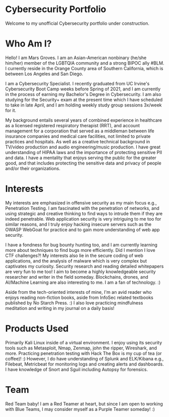 # Cybersecurity Portfolio

Welcome to my unofficial Cybersecurity portfolio under construction. 

# Who Am I?
Hello! I am Mars Groves. I am an Asian-American nonbinary (he/she him/her) member of the LGBTQIA community and a strong BIPOC ally #BLM. I currently reside in the Orange County area of Southern California, which is between Los Angeles and San Diego.

I am a Cybersecurity Specialist. I recently graduated from UC Irvine's Cybersecurity Boot Camp weeks before Spring of 2021, and I am currently in the process of earning my Bachelor's Degree in Cybersecurity. I am also studying for the Security+ exam at the present time which I have scheduled to take in late April, and I am holding weekly study group sessions 3x/week for it.

My background entails several years of combined experience in healthcare as a licensed registered respiratory therapist (RRT), and account management for a corporation that served as a middleman between life insurance companies and medical care facilities, not limited to private practices and hospitals. As well as a creative technical background in TV/video production and audio engineering/music production. I have great understanding of HIPAA laws and the importance of protecting sensitive PII and data. I have a mentality that enjoys serving the public for the greater good, and that includes protecting the sensitive data and privacy of people and/or their organizations.

# Interests
My interests are emphasized in offensive security as my main focus e.g., Penetration Testing. I am fascinated with the penetration of networks, and using strategic and creative thinking to find ways to intrude them if they are indeed penetrable. Web application security is very intriguing to me too for similar reasons, and I truly enjoy hacking  insecure servers such as the OWASP WebGoat for practice and to gain more understanding of web app security. 

I have a fondness for bug bounty hunting too, and I am currently learning more about techniques to find bugs more efficiently. Did I mention I love CTF challenges?! My interests also lie in the secure coding of web applications, and the analysis of malware which is very complex but captivates my curiosity. Security research and reading detailed whitepapers are very fun to me too! I aim to become a highly knowledgeable security researcher and writer in the field someday. Blockchains, drones, and AI/Machine Learning are also interesting to me. I am a fan of technology. :)

Aside from the tech-oriented interests of mine, I'm an avid reader who enjoys reading non-fiction books, aside from InfoSec related textbooks published by No Starch Press. :) I also love practicing mindfulness meditation and writing in my journal on a daily basis!

# Products Used
Primarily Kali Linux inside of a virtual environment. I enjoy using its security tools such as Metasploit, Nmap, Zenmap, john the ripper, Wireshark, and more. Practicing penetration testing with Hack The Box is my cup of tea (or coffee)! :) However, I do have understanding of Splunk and ELK/Kibana e.g., Filebeat, Metricbeat for monitoring logs and creating alerts and dashboards. I have knowledge of Snort and Sguil including Autopsy for forensics.

# Team
Red Team baby! I am a Red Teamer at heart, but since I am open to working with Blue Teams,
I may consider myself as a Purple Teamer someday! :)
